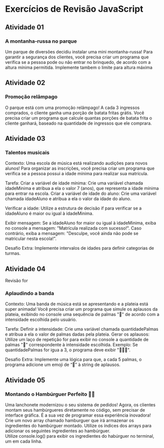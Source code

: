 # Exercícios de Revisão JavaScript

## Atividade 01
### A montanha-russa no parque
Um parque de diversões decidiu instalar uma mini montanha-russa! Para garantir a segurança dos clientes, você precisa criar um programa que verifica se a pessoa pode ou não entrar no brinquedo, de acordo com a altura mínima permitida. Implemente tambem o limite para altura máxima

## Atividade 02
### Promoção relâmpago
O parque está com uma promoção relâmpago! A cada 3 ingressos comprados, o cliente ganha uma porção de batata fritas grátis. Você precisa criar um programa que calcule quantas porções de batata frita o cliente ganhará, baseado na quantidade de ingressos que ele comprara. 

## Atividade 03
### Talentos musicais

Contexto: Uma escola de música está realizando audições para novos alunos! Para organizar as inscrições, você precisa criar um programa que verifica se a pessoa possui a idade mínima para realizar sua matrícula.

Tarefa:
Criar a variável de idade mínima: Crie uma variável chamada idadeMinima e atribua a ela o valor 7 (anos), que representa a idade mínima para entrar na escola.
Criar a variável de idade do aluno: Crie uma variável chamada idadeAluno e atribua a ela o valor da idade do aluno.

Verificar a idade: Utilize a estrutura de decisão if para verificar se a idadeAluno é maior ou igual à idadeMinima.

Exibir mensagem:
Se a idadeAluno for maior ou igual à idadeMinima, exiba no console a mensagem: "Matrícula realizada com sucesso!".
Caso contrário, exiba a mensagem: "Desculpe, você ainda não pode se matricular nesta escola!".

Desafio Extra:
Implemente intervalos de idades para definir categorias de turmas.

## Atividade 04

Revisão for

### Aplaudindo a banda

Contexto: Uma banda de música está se apresentando e a plateia está super animada! Você precisa criar um programa que simule os aplausos da plateia, exibindo no console uma sequência de palmas "👏" de acordo com a intensidade escolhida pelo usuário.

Tarefa:
Definir a intensidade: Crie uma variável chamada quantidadePalmas e atribua a ela o valor de palmas dadas pela plateia.
Gerar os aplausos: Utilize um laço de repetição for para exibir no console a quantidade de palmas "👏" correspondente à intensidade escolhida.
Exemplo: Se quantidadePalmas for igua a 3, o programa deve exibir "👏👏👏".

Desafio Extra:
Implemente uma lógica para que, a cada 5 palmas, o programa adicione um emoji de “🎉” à string de aplausos.

## Atividade 05
### Montando o Hambúrguer Perfeito 🍔🤖
Uma lanchonete modernizou o seu sistema de pedidos! Agora, os clientes montam seus hambúrgueres diretamente no código, sem precisar de interface gráfica. É a sua vez de programar essa experiência inovadora!
Crie um novo array chamado hamburguer que irá armazenar os ingredientes do hambúrguer montado. Utilize os índices dos arrays para adicionar os seguintes ingredientes ao hambúrguer. Utilize console.log() para exibir os ingredientes do habúrguer no terminal, um em cada linha.
